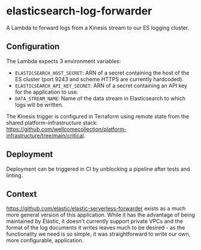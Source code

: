 # elasticsearch-log-forwarder

A Lambda to forward logs from a Kinesis stream to our ES logging cluster.

## Configuration

The Lambda expects 3 environment variables:

- `ELASTICSEARCH_HOST_SECRET`: ARN of a secret containing the host of the ES cluster (port 9243 and scheme HTTPS are currently hardcoded).
- `ELASTICSEARCH_API_KEY_SECRET`: ARN of a secret containing an API key for the application to use.
- `DATA_STREAM_NAME`: Name of the data stream in Elasticsearch to which logs will be written.

The Kinesis trigger is configured in Terraform using remote state from the shared platform-infrastructure stack: https://github.com/wellcomecollection/platform-infrastructure/tree/main/critical.

## Deployment

Deployment can be triggered in CI by unblocking a pipeline after tests and linting.

## Context

https://github.com/elastic/elastic-serverless-forwarder exists as a much more general version of this application. While it has the advantage of being maintained by Elastic, it doesn't currently support private VPCs and the format of the log documents it writes leaves much to be desired - as the functionality we need is so simple, it was straightforward to write our own, more configurable, application.
